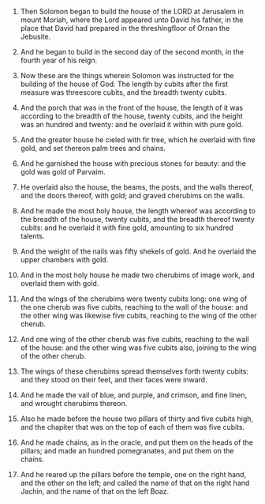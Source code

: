 1. Then Solomon began to build the house of the LORD at Jerusalem in
mount Moriah, where the Lord appeared unto David his father, in the
place that David had prepared in the threshingfloor of Ornan the
Jebusite.

2. And he began to build in the second day of the second month, in
the fourth year of his reign.

3. Now these are the things wherein Solomon was instructed for the
building of the house of God. The length by cubits after the first
measure was threescore cubits, and the breadth twenty cubits.

4. And the porch that was in the front of the house, the length of it
was according to the breadth of the house, twenty cubits, and the
height was an hundred and twenty: and he overlaid it within with pure
gold.

5. And the greater house he cieled with fir tree, which he overlaid
with fine gold, and set thereon palm trees and chains.

6. And he garnished the house with precious stones for beauty: and
the gold was gold of Parvaim.

7. He overlaid also the house, the beams, the posts, and the walls
thereof, and the doors thereof, with gold; and graved cherubims on the
walls.

8. And he made the most holy house, the length whereof was according
to the breadth of the house, twenty cubits, and the breadth thereof
twenty cubits: and he overlaid it with fine gold, amounting to six
hundred talents.

9. And the weight of the nails was fifty shekels of gold. And he
overlaid the upper chambers with gold.

10. And in the most holy house he made two cherubims of image work,
and overlaid them with gold.

11. And the wings of the cherubims were twenty cubits long: one wing
of the one cherub was five cubits, reaching to the wall of the house:
and the other wing was likewise five cubits, reaching to the wing of
the other cherub.

12. And one wing of the other cherub was five cubits, reaching to the
wall of the house: and the other wing was five cubits also, joining to
the wing of the other cherub.

13. The wings of these cherubims spread themselves forth twenty
cubits: and they stood on their feet, and their faces were inward.

14. And he made the vail of blue, and purple, and crimson, and fine
linen, and wrought cherubims thereon.

15. Also he made before the house two pillars of thirty and five
cubits high, and the chapiter that was on the top of each of them was
five cubits.

16. And he made chains, as in the oracle, and put them on the heads
of the pillars; and made an hundred pomegranates, and put them on the
chains.

17. And he reared up the pillars before the temple, one on the right
hand, and the other on the left; and called the name of that on the
right hand Jachin, and the name of that on the left Boaz.